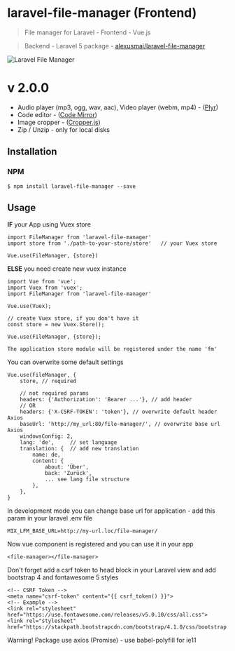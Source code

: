 # laravel-file-manager (Frontend)

> File manager for Laravel - Frontend - Vue.js 

> Backend - Laravel 5 package - [alexusmai/laravel-file-manager](https://github.com/alexusmai/laravel-file-manager)

![Laravel File Manager](https://raw.github.com/alexusmai/vue-laravel-file-manager/master/src/assets/laravel-file-manager.gif?raw=true)

# v 2.0.0

* Audio player (mp3, ogg, wav, aac), Video player (webm, mp4) - ([Plyr](https://github.com/sampotts/plyr))
* Code editor - ([Code Mirror](https://github.com/codemirror/codemirror))
* Image cropper - ([Cropper.js](https://github.com/fengyuanchen/cropperjs))
* Zip / Unzip - only for local disks


## Installation

### NPM
```
$ npm install laravel-file-manager --save
```

## Usage

**IF** your App using Vuex store

```
import FileManager from 'laravel-file-manager'
import store from './path-to-your-store/store'   // your Vuex store

Vue.use(FileManager, {store})
```

**ELSE** you need create new vuex instance

```
import Vue from 'vue';
import Vuex from 'vuex';
import FileManager from 'laravel-file-manager'

Vue.use(Vuex);

// create Vuex store, if you don't have it
const store = new Vuex.Store();

Vue.use(FileManager, {store});
```

`The application store module will be registered under the name 'fm'`

You can overwrite some default settings

```
Vue.use(FileManager, {
    store, // required
    
    // not required params
    headers: {'Authorization': 'Bearer ...'}, // add header
    // OR
    headers: {'X-CSRF-TOKEN': 'token'}, // overwrite default header Axios
    baseUrl: 'http://my_url:80/file-manager/', // overwrite base url Axios
    windowsConfig: 2,
    lang: 'de',     // set language
    translation: {  // add new translation
        name: de,
        content: {
            about: 'Über',
            back: 'Zurück',
            ... see lang file structure
        },
    },
}
```

In development mode you can change base url for application -  add this param in your laravel .env file

```
MIX_LFM_BASE_URL=http://my-url.loc/file-manager/
```

Now vue component is registered and you can use it in your app
```
<file-manager></file-manager>
```

Don't forget add a csrf token to head block in your Laravel view and add bootstrap 4 and fontawesome 5 styles
```
<!-- CSRF Token -->
<meta name="csrf-token" content="{{ csrf_token() }}">
<!-- Example -->
<link rel="stylesheet" href="https://use.fontawesome.com/releases/v5.0.10/css/all.css">
<link rel="stylesheet" href="https://stackpath.bootstrapcdn.com/bootstrap/4.1.0/css/bootstrap.min.css">
```

Warning! Package use axios (Promise) - use babel-polyfill for ie11

